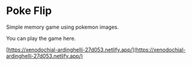 # Poke Flip

Simple memory game using pokemon images.

You can play the game here.

[https://xenodochial-ardinghelli-27d053.netlify.app/](https://xenodochial-ardinghelli-27d053.netlify.app/)

